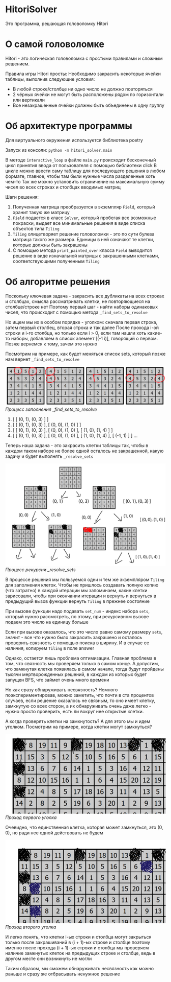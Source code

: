 # HitoriSolver
Это программа, решающая головоломку Hitori

# О самой головоломке

Hitori - это логическая головоломка с простыми правилами и сложным решением.

Правила игры Hitori просты:
Необходимо закрасить некоторые ячейки таблицы, выполнив следующие условия:
- В любой строке/столбце ни одно число не должно повторяться
- 2 чёрных ячейки не могут быть расположены рядом по горизонтали или вертикали
- Все незакрашенные ячейки должны быть объединены в одну группу

# Об архитектуре программы

Для виртуального окружения используется библиотека poetry

Запуск из консоли: ```python -m hitori_solver.main```

В методе ```interactive_loop``` в файле ```main.py``` происходит бесконечный цикл принятия ввода от пользователя с помощью библиотеки click
В цикле можно ввести саму таблицу для последующего решения в любом формате, главное, чтобы там были нужные числа разделенные хоть чем-то
Так же можно установить ограничение на максимальную сумму чисел во всех строках и столбцах вводимых матриц

Шаги решения:
1) Полученная матрица преобразуется в экземпляр ```Field```, который хранит такую же матрицу
2) ```Field``` подается в класс ```Solver```, который пробегая все возможные покраски, выдает все минимальные решения в виде списка объектов типа ```Tiling```
3) ```Tiling``` олицетворяет решение головоломки - это по сути булева матрица такого же размера. Единицы в ней означают те клетки, которые должны быть закрашены
4) С помощью метода ```print_painted_over``` класса ```Field``` выводится решение в виде изначальной матрицы с закрашенными клетками, соответствующими полученным ```Tiling```

# Об алгоритме решения

Поскольку ключевая задача - закрасить все дубликаты на всех строках и столбцах, смысла рассматривать клетки, не повторяющиеся на столбце/строке нет
Поэтому первый шаг - найти наборы одинаковых чисел, что происходит с помощью метода ```_find_sets_to_resolve```

Но ищем мы их в особом порядке - уголком: сначала первая строка, затем первый столбец, вторая строка и так далее
После прохода i-ой строки и i-го столбца, но только если i > 0, если там нашли хоть какие-то наборы, добавляем в список элемент [(-1 i)], говорящий о первом. Позже вернемся к тому, зачем это нужно


Посмотрим на примере, как будет меняться список sets, который позже нам вернет ```_find_sets_to_resolve```

![img.png](images/img.png)
_Процесс заполнения \_find_sets_to_resolve_
1) [ [ (0, 1), (0, 3) ] ]
2) [ [ (0, 1), (0, 3) ], [ (0, 0), (1, 0) ] ]
3) [ [ (0, 1), (0, 3) ], [ (0, 0), (1, 0) ], [ (1, 0), (1, 4) ] ]
4) [ [ (0, 1), (0, 3) ], [ (0, 0), (1, 0) ], [ (1, 0), (1, 4) ], [ (-1, 1) ] ]
...

Теперь наша задача - это закрасить клетки таблицы так, чтобы в каждом таком наборе не более одной осталось не закрашенной, какую задачу и будет выполнять ```_resolve_sets```

![img.png](images/img_2.png)
_Процесс рекурсии \_resolve_sets_

В процессе решения мы пользуемся одни и тем же экземпляром ```Tiling``` для заполнения клеток. Чтобы не пришлось создавать полную копию (что затратно) в каждой итерации мы запоминаем, какие клетки зарисовали, чтобы при окончании итерации и вернуть и вернуться в предыдущий вызов функции вернуть ```Tiling``` в прежнее состояние

При вызове функции надо подавать ```set_num``` - индекс набора ```sets```, который нужно рассмотреть, по этому, при рекурсивном вызове подаем это число на единицу больше

Если при вызове оказалось, что это число равно самому размеру ```sets```, значит - все что нужно было закрасить закрашено и осталось проверить связность с помощью поиска в ширину. И в случае ее наличия, копируем ```Tiling``` в поле answer

Однако, остается лишь проблема оптимизации. Главная проблема в том, что связность мы проверяем только в самом конце. А допустим, что замкнутая клетка появилась в самом начале, тогда будут пройдены тысячи мертворожденных решений, в каждом из которых будет запущен BFS, что займет очень много времени

Но как сразу обнаруживать несвязность? Немного поэкспериментировав, можно заметить, что почти в ста процентов случаев, если решение оказалось не связным, то оно имеет клетку, замкнутую со всех сторон, а их обнаруживать очень даже легко - нужно просто проверить, есть ли вокруг нее открытые клетки.

А когда проверять клетки на замкнутость? А для этого мы и идем уголком. Посмотрим на примере, когда клетки могут замкнуться?

![img_3.png](images/img_3.png)
_Проход первого уголка_

Очевидно, что единственная клетка, которая может замкнуться, это (0, 0), но ради нее одной действовать не будем

![img_4.png](images/img_4.png)
_Проход второго уголка_

И легко понять, что клетки i-ых строки и столбца могут закрыться только после закрашиваний в (i + 1)-ых строке и столбце поэтому именно после прохода (i + 1)-ых строки и столбца мы проверяем наличие замкнутых клеток на предыдущих строке и столбце, ведь в другом месте они возникнуть не могли

Таким образом, мы сможем обнаруживать несвязность как можно раньше и сразу же отбрасывать ненужное решение
